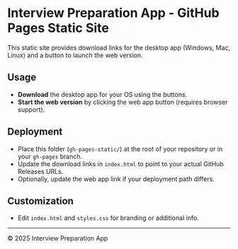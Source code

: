 # Interview Preparation App - GitHub Pages Static Site

This static site provides download links for the desktop app (Windows, Mac, Linux) and a button to launch the web version.

## Usage
- **Download** the desktop app for your OS using the buttons.
- **Start the web version** by clicking the web app button (requires browser support).

## Deployment
- Place this folder (`gh-pages-static/`) at the root of your repository or in your `gh-pages` branch.
- Update the download links in `index.html` to point to your actual GitHub Releases URLs.
- Optionally, update the web app link if your deployment path differs.

## Customization
- Edit `index.html` and `styles.css` for branding or additional info.

---
© 2025 Interview Preparation App
